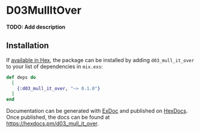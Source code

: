# D03MullItOver

**TODO: Add description**

## Installation

If [available in Hex](https://hex.pm/docs/publish), the package can be installed
by adding `d03_mull_it_over` to your list of dependencies in `mix.exs`:

```elixir
def deps do
  [
    {:d03_mull_it_over, "~> 0.1.0"}
  ]
end
```

Documentation can be generated with [ExDoc](https://github.com/elixir-lang/ex_doc)
and published on [HexDocs](https://hexdocs.pm). Once published, the docs can
be found at <https://hexdocs.pm/d03_mull_it_over>.

